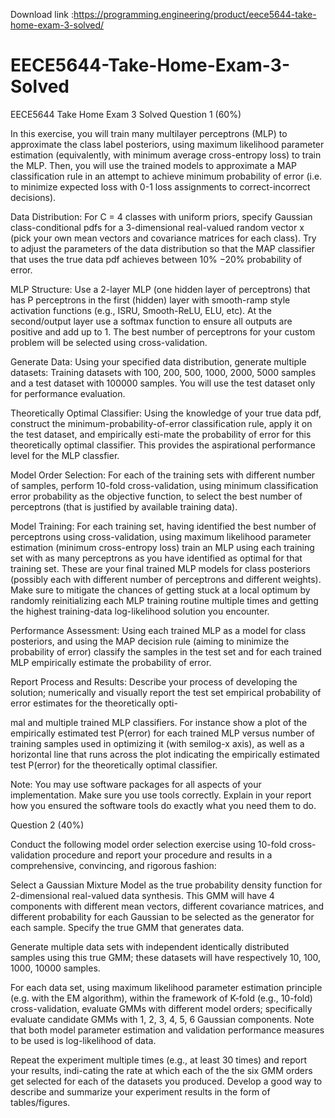 Download link :https://programming.engineering/product/eece5644-take-home-exam-3-solved/

# EECE5644-Take-Home-Exam-3-Solved
EECE5644 Take Home Exam 3 Solved
Question 1 (60%)

In this exercise, you will train many multilayer perceptrons (MLP) to approximate the class label posteriors, using maximum likelihood parameter estimation (equivalently, with minimum average cross-entropy loss) to train the MLP. Then, you will use the trained models to approximate a MAP classification rule in an attempt to achieve minimum probability of error (i.e. to minimize expected loss with 0-1 loss assignments to correct-incorrect decisions).

Data Distribution: For C = 4 classes with uniform priors, specify Gaussian class-conditional pdfs for a 3-dimensional real-valued random vector x (pick your own mean vectors and covariance matrices for each class). Try to adjust the parameters of the data distribution so that the MAP classifier that uses the true data pdf achieves between 10% −20% probability of error.

MLP Structure: Use a 2-layer MLP (one hidden layer of perceptrons) that has P perceptrons in the first (hidden) layer with smooth-ramp style activation functions (e.g., ISRU, Smooth-ReLU, ELU, etc). At the second/output layer use a softmax function to ensure all outputs are positive and add up to 1. The best number of perceptrons for your custom problem will be selected using cross-validation.

Generate Data: Using your specified data distribution, generate multiple datasets: Training datasets with 100, 200, 500, 1000, 2000, 5000 samples and a test dataset with 100000 samples. You will use the test dataset only for performance evaluation.

Theoretically Optimal Classifier: Using the knowledge of your true data pdf, construct the minimum-probability-of-error classification rule, apply it on the test dataset, and empirically esti-mate the probability of error for this theoretically optimal classifier. This provides the aspirational performance level for the MLP classfier.

Model Order Selection: For each of the training sets with different number of samples, perform 10-fold cross-validation, using minimum classification error probability as the objective function, to select the best number of perceptrons (that is justified by available training data).

Model Training: For each training set, having identified the best number of perceptrons using cross-validation, using maximum likelihood parameter estimation (minimum cross-entropy loss) train an MLP using each training set with as many perceptrons as you have identified as optimal for that training set. These are your final trained MLP models for class posteriors (possibly each with different number of perceptrons and different weights). Make sure to mitigate the chances of getting stuck at a local optimum by randomly reinitializing each MLP training routine multiple times and getting the highest training-data log-likelihood solution you encounter.

Performance Assessment: Using each trained MLP as a model for class posteriors, and using the MAP decision rule (aiming to minimize the probability of error) classify the samples in the test set and for each trained MLP empirically estimate the probability of error.

Report Process and Results: Describe your process of developing the solution; numerically and visually report the test set empirical probability of error estimates for the theoretically opti-


mal and multiple trained MLP classifiers. For instance show a plot of the empirically estimated test P(error) for each trained MLP versus number of training samples used in optimizing it (with semilog-x axis), as well as a horizontal line that runs across the plot indicating the empirically estimated test P(error) for the theoretically optimal classifier.

Note: You may use software packages for all aspects of your implementation. Make sure you use tools correctly. Explain in your report how you ensured the software tools do exactly what you need them to do.

Question 2 (40%)

Conduct the following model order selection exercise using 10-fold cross-validation procedure and report your procedure and results in a comprehensive, convincing, and rigorous fashion:

Select a Gaussian Mixture Model as the true probability density function for 2-dimensional real-valued data synthesis. This GMM will have 4 components with different mean vectors, different covariance matrices, and different probability for each Gaussian to be selected as the generator for each sample. Specify the true GMM that generates data.

Generate multiple data sets with independent identically distributed samples using this true GMM; these datasets will have respectively 10, 100, 1000, 10000 samples.

For each data set, using maximum likelihood parameter estimation principle (e.g. with the EM algorithm), within the framework of K-fold (e.g., 10-fold) cross-validation, evaluate GMMs with different model orders; specifically evaluate candidate GMMs with 1, 2, 3, 4, 5, 6 Gaussian components. Note that both model parameter estimation and validation performance measures to be used is log-likelihood of data.

Repeat the experiment multiple times (e.g., at least 30 times) and report your results, indi-cating the rate at which each of the the six GMM orders get selected for each of the datasets you produced. Develop a good way to describe and summarize your experiment results in the form of tables/figures.

